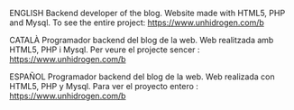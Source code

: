 ENGLISH 
Backend developer of the blog. 
Website made with HTML5, PHP and Mysql. 
To see the entire project: https://www.unhidrogen.com/b

CATALÀ 
Programador backend del blog de la web.
Web realitzada amb HTML5, PHP i Mysql. 
Per veure el projecte sencer : https://www.unhidrogen.com/b

ESPAÑOL 
Programador backend del blog de la web.
Web realizada con HTML5, PHP y Mysql. 
Para ver el proyecto entero : https://www.unhidrogen.com/b
